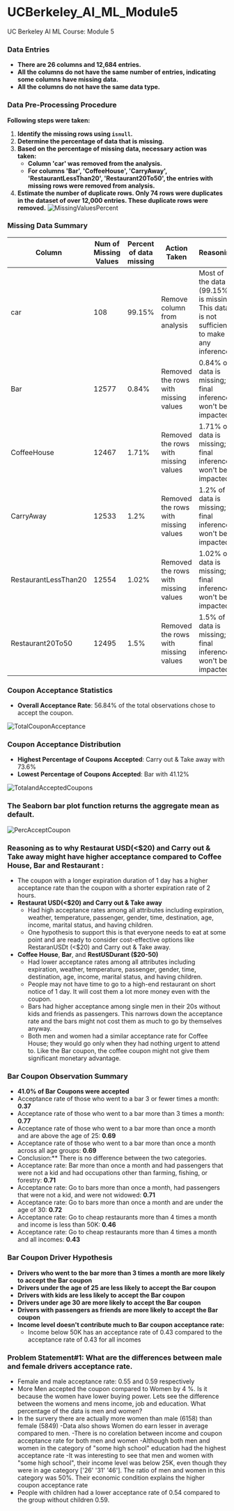 # UCBerkeley_AI_ML_Module5
UC Berkeley AI ML Course: Module 5
### Data Entries
- **There are 26 columns and 12,684 entries.**
- **All the columns do not have the same number of entries, indicating some columns have missing data.**
- **All the columns do not have the same data type.**
### Data Pre-Processing Procedure
**Following steps were taken:**
1. **Identify the missing rows using `isnull`.**
2. **Determine the percentage of data that is missing.**
3. **Based on the percentage of missing data, necessary action was taken:**
    - **Column 'car' was removed from the analysis.**
    - **For columns 'Bar', 'CoffeeHouse', 'CarryAway', 'RestaurantLessThan20', 'Restaurant20To50', the entries with missing rows were removed from analysis.**
4. **Estimate the number of duplicate rows. Only 74 rows were duplicates in the dataset of over 12,000 entries. These duplicate rows were removed.**
![MissingValuesPercent](https://github.com/user-attachments/assets/ef28da3f-1b2e-4125-8b0f-1286234f9d13)



### Missing Data Summary
| Column              | Num of Missing Values | Percent of data missing | Action Taken                        | Reasoning                                                                 |
|---------------------|-----------------------|-------------------------|-------------------------------------|--------------------------------------------------------------------------|
| car                 | 108                   | 99.15%                  | Remove column from analysis         | Most of the data (99.15%) is missing. This data is not sufficient to make any inference.               |
| Bar                 | 12577                 | 0.84%                   | Removed the rows with missing values| 0.84% of data is missing; final inference won't be impacted.                 |
| CoffeeHouse         | 12467                 | 1.71%                   | Removed the rows with missing values| 1.71% of data is missing; final inference won't be impacted.                 |
| CarryAway           | 12533                 | 1.2%                    | Removed the rows with missing values| 1.2% of data is missing; final inference won't be impacted.                  |
| RestaurantLessThan20| 12554                 | 1.02%                   | Removed the rows with missing values| 1.02% of data is missing; final inference won't be impacted.                 |
| Restaurant20To50    | 12495                 | 1.5%                    | Removed the rows with missing values| 1.5% of data is missing; final inference won't be impacted.                 |
### Coupon Acceptance Statistics

- **Overall Acceptance Rate**: 56.84% of the total observations chose to accept the coupon.

![TotalCouponAcceptance](https://github.com/user-attachments/assets/1c1c5e3a-beee-4630-b583-14dabf8915ea)

### Coupon Acceptance Distribution
- **Highest Percentage of Coupons Accepted**: Carry out & Take away with 73.6%
- **Lowest Percentage of Coupons Accepted**: Bar with 41.12%

![TotalandAcceptedCoupons](https://github.com/user-attachments/assets/3b93d2eb-c98c-47a0-b3e3-cc180876c33f)

### The Seaborn bar plot function returns the aggregate mean as default. 

![PercAcceptCoupon](https://github.com/user-attachments/assets/1d653c84-0b9b-4391-a2c8-e9a2f0ce34cf)


### Reasoning as to why Restaurat USD(<$20) and Carry out & Take away might have higher acceptance compared to Coffee House, Bar and Restaurant  :
- The coupon with a longer expiration duration of 1 day has a higher acceptance rate than the coupon with a shorter expiration rate of 2 hours.
- **Restaurat USD(<$20) and Carry out & Take away**
  - Had high acceptance rates among all attributes including expiration, weather, temperature, passenger, gender, time, destination, age, income, marital status, and having children.
  - One hypothesis to support this is that everyone needs to eat at some point and are ready to consider cost-effective options like RestaranUSDt (<$20) and Carry out & Take away.
- **Coffee House**, **Bar**, and **RestUSDurant ($20-50)**
  - Had lower acceptance rates among all attributes including expiration, weather, temperature, passenger, gender, time, destination, age, income, marital status, and having children.
  - People may not have time to go to a high-end restaurant on short notice of 1 day. It will cost them a lot more money even with the coupon.
  - Bars had higher acceptance among single men in their 20s without kids and friends as passengers. This narrows down the acceptance rate and the bars might not cost them as much to go by themselves anyway.
  - Both men and women had a similar acceptance rate for Coffee House; they would go only when they had nothing urgent to attend to. Like the Bar coupon, the coffee coupon might not give them significant monetary advantage.

### Bar Coupon Observation Summary
- **41.0% of Bar Coupons were accepted**
- Acceptance rate of those who went to a bar 3 or fewer times a month: **0.37**
- Acceptance rate of those who went to a bar more than 3 times a month: **0.77**
- Acceptance rate of those who went to a bar more than once a month and are above the age of 25: **0.69**
- Acceptance rate of those who went to a bar more than once a month across all age groups: **0.69**
- Conclusion:** There is no difference between the two categories.
- Acceptance rate: Bar more than once a month and had passengers that were not a kid and had occupations other than farming, fishing, or forestry: **0.71**
- Acceptance rate: Go to bars more than once a month, had passengers that were not a kid, and were not widowed: **0.71**
- Acceptance rate: Go to bars more than once a month and are under the age of 30: **0.72**
- Acceptance rate: Go to cheap restaurants more than 4 times a month and income is less than 50K: **0.46**
- Acceptance rate: Go to cheap restaurants more than 4 times a month and all incomes: **0.43**

### Bar Coupon Driver Hypothesis

- **Drivers who went to the bar more than 3 times a month are more likely to accept the Bar coupon**
- **Drivers under the age of 25 are less likely to accept the Bar coupon**
- **Drivers with kids are less likely to accept the Bar coupon**
- **Drivers under age 30 are more likely to accept the Bar coupon**
- **Drivers with passengers as friends are more likely to accept the Bar coupon**
- **Income level doesn't contribute much to Bar coupon acceptance rate:**
  - Income below 50K has an acceptance rate of 0.43 compared to the acceptance rate of 0.43 for all incomes

### Problem Statement#1: What are the differences between male and female drivers acceptance rate.
- Female and male acceptance rate: 0.55 and 0.59 respectively
- More Men accepted the coupon compared to Women by 4 %. Is it because the women have lower buying power. Lets see the difference between the womens and mens income, job and education. What percentage of the data is men and women?
- In the survery there are actually more women than male (6158) than female (5849)
-Data also shows Women do earn lesser in average compared to men. 
-There is no corelation between income and coupon acceptance rate for both men and women
      -Although both men and women in the category of "some high school" education had the highest acceptance rate
      -It was interesting to see that men and women with "some high school", their income level was below 25K, even though they were in age category ['26' '31' '46']. The ratio of men and women in this category was 50%. Their economic condition explains the higher coupon acceptance rate
- People with children had a lower acceptance rate of 0.54 compared to the group without children 0.59. 
  
